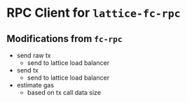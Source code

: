 # RPC Client for `lattice-fc-rpc`

## Modifications from `fc-rpc`

* send raw tx
    * send to lattice load balancer
* send tx
    * send to lattice load balancer
* estimate gas
    * based on tx call data size
